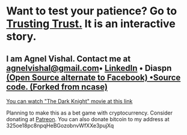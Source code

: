 
# Want to test your patience? Go to <a href="https://agnelvishal.github.io/TrustingTrust">Trusting Trust.</a> It is an interactive story.


## I am Agnel Vishal. Contact me at <a href="mailto:agnelvishal@gmail.com">agnelvishal@gmail.com</a>• <a href="https://www.linkedin.com/in/agnel-vishal-3a419694">LinkedIn</a> • Diaspn<a href="https://diasp.in/people/63ba3c801f59013415b3001a4acf2b98"> (Open Source alternate to Facebook) •Source code.<a href="https://github.com/agnelvishal/TrustingTrust"> (Forked from ncase) 

You can watch "The Dark Knight" movie at <a href="http://prourls.co/uqoq">this link</a> 

Planning to make this as a bet game with cryptocurrency. Consider donating at <a href="https://www.patreon.com/agnelvishal">Patreon</a>. You can also donate bitcoin to my address at 325oe18pc8npqHeBGozobnvWfXXe3pujXq

